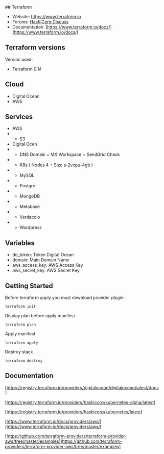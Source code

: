 ## Terraform

- Website: https://www.terraform.io
- Forums: [HashiCorp Discuss](https://discuss.hashicorp.com/c/terraform-core)
- Documentation: [https://www.terraform.io/docs/](https://www.terraform.io/docs/)

## Terraform versions

Version used:
*   Terraform 0.14

## Cloud
* Digital Ocean
* AWS

## Services
* AWS
* * S3
* Digital Ocen
* * DNS Domain + MX Workspace + SendGrid Check
* * K8s ( Nodes 4 + Size s-2vcpu-4gb )
* * MySQL
* * Postgre
* * MongoDB
* * Metabase
* * Verdaccio
* * Wordpress

## Variables
* do_token: Token Digital Ocean
* domain: Main Domain Name
* aws_access_key: AWS Access Key
* aws_secret_key: AWS Secret Key

## Getting Started

Before terraform apply you must download provider plugin:

```
terraform init
```

Display plan before apply manifest
```
terraform plan
```

Apply manifest
```
terraform apply
```

Destroy stack
```
terraform destroy
```

## Documentation

[https://registry.terraform.io/providers/digitalocean/digitalocean/latest/docs]

[https://registry.terraform.io/providers/hashicorp/kubernetes-alpha/latest]

[https://registry.terraform.io/providers/hashicorp/kubernetes/latest]

[https://www.terraform.io/docs/providers/aws/](https://www.terraform.io/docs/providers/aws/)

[https://github.com/terraform-providers/terraform-provider-aws/tree/master/examples](https://github.com/terraform-providers/terraform-provider-aws/tree/master/examples)
